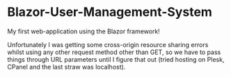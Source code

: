 # Blazor-User-Management-System
My first web-application using the Blazor framework!

Unfortunately I was getting some cross-origin resource sharing errors whilst using any other request method other than GET, so we have
 to pass things through URL parameters until I figure that out (tried hosting on Plesk, CPanel and the last straw was localhost).

